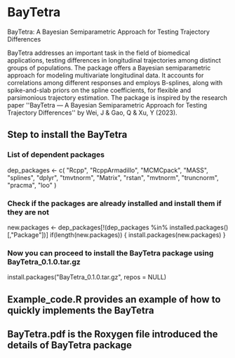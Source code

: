 # BayTetra
BayTetra: A Bayesian Semiparametric Approach for Testing Trajectory Differences

BayTetra addresses an important task in the field of biomedical applications, testing differences in longitudinal trajectories among distinct groups of populations. The package offers a Bayesian semiparametric approach for modeling multivariate longitudinal data. It accounts for correlations
among different responses and employs B-splines, along with spike-and-slab priors on the spline coefficients, for flexible and parsimonious trajectory estimation. The package is inspired by the research paper ''BayTetra — A Bayesian
Semiparametric Approach for Testing Trajectory Differences'' by Wei, J & Gao, Q & Xu, Y (2023).

## Step to install the BayTetra
### List of dependent packages
dep_packages <- c(
    "Rcpp", "RcppArmadillo", "MCMCpack", "MASS", "splines", "dplyr", "tmvtnorm", "Matrix",
    "rstan", "mvtnorm", "truncnorm", "pracma", "loo"
)

### Check if the packages are already installed and install them if they are not
new.packages <- dep_packages[!(dep_packages %in% installed.packages()[,"Package"])]
if(length(new.packages)) {
    install.packages(new.packages)
}

### Now you can proceed to install the BayTetra package using BayTetra_0.1.0.tar.gz
install.packages("BayTetra_0.1.0.tar.gz", repos = NULL)

## Example_code.R provides an example of how to quickly implements the BayTetra

## BayTetra.pdf is the Roxygen file introduced the details of BayTetra package

